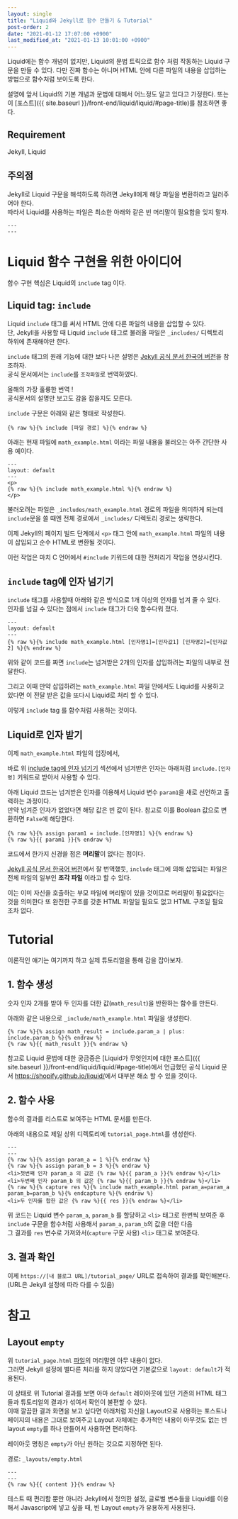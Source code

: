 ```yaml
---
layout: single
title: "Liquid와 Jekyll로 함수 만들기 & Tutorial"
post-order: 2
date: "2021-01-12 17:07:00 +0900"
last_modified_at: "2021-01-13 10:01:00 +0900"
---
```

Liquid에는 함수 개념이 없지만, Liquid의 문법 트릭으로 함수 처럼 작동하는 Liquid 구문을 만들 수 있다.
다만 진짜 함수는 아니며 HTML 안에 다른 파일의 내용을 삽입하는 방법으로 함수처럼 보이도록 한다.

설명에 앞서 Liquid의 기본 개념과 문법에 대해서 어느정도 알고 있다고 가정한다.
또는 이 [포스트]({{ site.baseurl }}/front-end/liquid/liquid/#page-title)를 참조하면 좋다.

## Requirement

Jekyll, Liquid

## 주의점

Jekyll로 Liquid 구문을 해석하도록 하려면 Jekyll에게 해당 파일을 변환하라고 일러주어야 한다.<br/>
따라서 Liquid를 사용하는 파일은 최소한 아래와 같은 빈 머리말이 필요함을 잊지 말자.

```liquid
---
---
```

# Liquid 함수 구현을 위한 아이디어

함수 구현 핵심은 Liquid의 `include` tag 이다.

## Liquid tag: `include`

Liquid `include` 태그를 써서 HTML 안에 다른 파일의 내용을 삽입할 수 있다.<br/>
단, Jekyll을 사용할 때 Liquid `include` 태그로 불러올 파일은 `_includes/` 디렉토리 하위에 존재해야만 한다.

`include` 태그의 원래 기능에 대한 보다 나은 설명은
[Jekyll 공식 문서 한국어 버전](https://jekyllrb-ko.github.io/docs/includes/)을 참조하자.<br/>
공식 문서에서는 `include`를 `조각파일`로 번역하였다.

<span class="md-monologue">올해의 가장 훌륭한 번역 !<br/>
공식문서의 설명만 보고도 감을 잡을지도 모른다.</span>

`include` 구문은 아래와 같은 형태로 작성한다.

```liquid
{% raw %}{% include [파일 경로] %}{% endraw %}
```

아래는 현재 파일에 `math_example.html` 이라는 파일 내용을 불러오는 아주 간단한 사용 예이다.

```liquid
---
layout: default
---
<p>
{% raw %}{% include math_example.html %}{% endraw %}
</p>
```

불러오려는 파일은 `_includes/math_example.html` 경로의 파일을 의미하게 되는데
`include`문을 쓸 때엔 전체 경로에서 `_includes/` 디렉토리 경로는 생략한다.

이제 Jekyll의 페이지 빌드 단계에서 `<p>` 태그 안에 `math_example.html` 파일의 내용이 삽입되고
순수 HTML로 변환될 것이다.

이런 작업은 마치 C 언어에서 `#include` 키워드에 대한 전처리기 작업을 연상시킨다.

## `include` tag에 인자 넘기기

`include` 태그를 사용할때 아래와 같은 방식으로 1개 이상의 인자를 넘겨 줄 수 있다.<br/>
인자를 넘길 수 있다는 점에서 `include` 태그가 더욱 함수다워 졌다.

```liquid
---
layout: default
---
{% raw %}{% include math_example.html [인자명1]=[인자값1] [인자명2]=[인자값2] %}{% endraw %}
```

위와 같이 코드를 짜면 `include`는 넘겨받은 2개의 인자를 삽입하려는 파일의 내부로 전달한다.

그리고 이때 만약 삽입하려는 `math_example.html` 파일 안에서도 Liquid를 사용하고 있다면
이 전달 받은 값을 또다시 Liquid로 처리 할 수 있다.

이렇게 `include` tag 를 함수처럼 사용하는 것이다.

## Liquid로 인자 받기

이제 `math_example.html` 파일의 입장에서,

바로 위 [include tag에 인자 넘기기](#include-tag에-인자-넘기기) 섹션에서 넘겨받은 인자는
아래처럼 `include.[인자명]` 키워드로 받아서 사용할 수 있다.

아래 Liquid 코드는 넘겨받은 인자를 이용해서 Liquid 변수 `param1`을 새로 선언하고 출력하는 과정이다.<br/>
만약 넘겨준 인자가 없었다면 해당 값은 빈 값이 된다. 참고로 이를 Boolean 값으로 변환하면 `False`에 해당한다.

```liquid
{% raw %}{% assign param1 = include.[인자명1] %}{% endraw %}
{% raw %}{{ param1 }}{% endraw %}
```

코드에서 한가지 신경쓸 점은 <strong>머리말</strong>이 없다는 점이다.

[Jekyll 공식 문서 한국어 버전](https://jekyllrb-ko.github.io/docs/includes/)에서 잘 번역했듯,
`include` 태그에 의해 삽입되는 파일은 전체 파일의 일부인 <strong>조각 파일</strong> 이라고 할 수 있다.

이는 이미 자신을 호출하는 부모 파일에 머리말이 있을 것이므로 머리말이 필요없다는 것을 의미한다
또 완전한 구조를 갖춘 HTML 파일일 필요도 없고 HTML 구조일 필요 조차 없다.

# Tutorial

이론적인 얘기는 여기까지 하고 실제 튜토리얼을 통해 감을 잡아보자.

## 1. 함수 생성

숫자 인자 2개를 받아 두 인자를 더한 값(`math_result`)을 반환하는 함수를 만든다.

아래와 같은 내용으로 `_include/math_example.html` 파일을 생성한다.

```liquid
{% raw %}{% assign math_result = include.param_a | plus: include.param_b %}{% endraw %}
{% raw %}{{ math_result }}{% endraw %}
```

참고로 Liquid 문법에 대한 궁금증은
[Liquid가 무엇인지에 대한 포스트]({{ site.baseurl }}/front-end/liquid/liquid/#page-title)에서 언급했던
공식 Liquid 문서 <https://shopify.github.io/liquid/>에서 대부분 해소 할 수 있을 것이다.

## 2. 함수 사용

함수의 결과를 리스트로 보여주는 HTML 문서를 만든다.

아래의 내용으로 제일 상위 디렉토리에 `tutorial_page.html`를 생성한다.

```liquid
---
---
{% raw %}{% assign param_a = 1 %}{% endraw %}
{% raw %}{% assign param_b = 3 %}{% endraw %}
<li>첫번째 인자 param_a 의 값은 {% raw %}{{ param_a }}{% endraw %}</li>
<li>두번째 인자 param_b 의 값은 {% raw %}{{ param_b }}{% endraw %}</li>
{% raw %}{% capture res %}{% include math_example.html param_a=param_a param_b=param_b %}{% endcapture %}{% endraw %}
<li>두 인자를 합한 값은 {% raw %}{{ res }}{% endraw %}</li>
```

위 코드는 Liquid 변수 `param_a`, `param_b` 를 할당하고 `<li>` 태그로 한번씩 보여준 후<br/>
`include` 구문을 함수처럼 사용해서 `param_a`, `param_b`의 값을 더한 다음<br/>
그 결과를 `res` 변수로 가져와서(`capture` 구문 사용) `<li>` 태그로 보여준다.

## 3. 결과 확인

이제 `https://[내 블로그 URL]/tutorial_page/` URL로 접속하여 결과를 확인해본다.
(URL은 Jekyll 설정에 따라 다를 수 있음)

# 참고

## Layout `empty`

위 `tutorial_page.html` [파일](#2-함수-사용)의 머리말엔 아무 내용이 없다.<br/>
그러면 Jekyll 설정에 별다른 처리를 하지 않았다면 기본값으로 `layout: default`가 적용된다.

이 상태로 위 Tutorial 결과를 보면 아마 `default` 레이아웃에 있던 기존의 HTML 태그들과
튜토리얼의 결과가 섞여서 확인이 불편할 수 있다.<br/>
이때 깔끔한 결과 화면을 보고 싶다면 아래처럼 자신을 Layout으로 사용하는 포스트나 페이지의 내용은 그대로 보여주고
Layout 자체에는 추가적인 내용이 아무것도 없는 빈 layout `empty`를 하나 만들어서 사용하면 편리하다.

레이아웃 명칭은 `empty`가 아닌 원하는 것으로 지정하면 된다.

경로: `_layouts/empty.html`

```liquid
---
---
{% raw %}{{ content }}{% endraw %}
```

테스트 때 편리함 뿐만 아니라
Jekyll에서 정의한 설정, 글로벌 변수들을 Liquid를 이용해서 Javascript에 넣고 싶을 때,
빈 Layout `empty`가 유용하게 사용된다.
